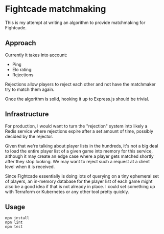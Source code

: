 # Fightcade matchmaking

This is my attempt at writing an algorithm to provide matchmaking for Fightcade.

## Approach

Currently it takes into account:

- Ping
- Elo rating
- Rejections

Rejections allow players to reject each other and not have the matchmaker try to match them again.

Once the algorithm is solid, hooking it up to Express.js should be trivial.

## Infrastructure

For production, I would want to turn the "rejection" system into likely a Redis service where rejections expire after a set amount of time, possibly decided by the rejector.

Given that we're talking about player lists in the hundreds, it's not a big deal to load the entire player list of a given game into memory for this service, although it may create an edge case where a player gets matched shortly after they stop looking. We may want to reject such a request at a client level when it is received.

Since Fightcade essentially is doing lots of querying on a tiny ephemeral set of players, an in-memory database for the player list of each game might also be a good idea if that is not already in place. I could set something up with Terraform or Kubernetes or any other tool pretty quickly.

## Usage

```
npm install
npm lint
npm test
```
